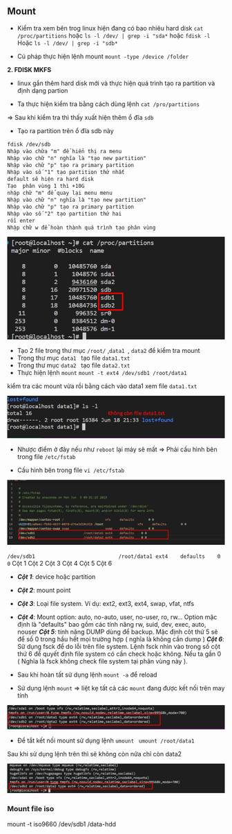 ## Mount 
- Kiểm tra xem bên trog linux hiện đang có bao nhiêu hard disk
`cat /proc/partitions`
hoặc 
`ls -l /dev/ | grep -i "sda*`
hoặc 
`fdisk -l`
Hoặc 
`ls -l /dev/ | grep -i "sdb*`

- Cú pháp thực hiện lệnh mount 
`mount -type /device /folder`

**2. FDISK MKFS**

- linux gắn thêm hard disk mới và thực hiện quá trình tạo ra partition và định dạng
partion

- Ta thực hiện kiểm tra bằng cách dùng lệnh 
`cat /pro/partitions`

=> Sau khi kiểm tra thì thấy xuất hiện thêm ổ đĩa `sdb`

- Tạo ra partition trên ổ đĩa sdb này 
```
fdisk /dev/sdb
Nhập vào chữa "m" để hiển thị ra menu
Nhập vào chữ "n" nghĩa là "tạo new partition"
Nhập vào chữ "p" tạo ra primary partition
Nhập vào số "1" tạo partition thứ nhất
default sẽ hiện ra hard disk
Tạo  phân vùng 1 thì +10G
nhập chữ "m" để quay lại menu menu
Nhập vào chữ "n" nghĩa là "tạo new partition"
Nhập vào chữ "p" tạo ra primary partition
Nhập vào số "2" tạo partition thứ hai
rồi enter 
Nhập chữ w để hoàn thành quá trình tạo phân vùng 
```

![Alt text](./anh_mount/image.png)

- Tạo 2 file trong thư mục `/root/` ,`data1 `, `data2` để kiểm tra mount
- Trong thư mục `data1 ` tạo file `data1.txt`
- Trong thư mục `data2 ` tạo file `data2.txt`
- Thực hiện lệnh `mount`
`mount -t ext4 /dev/sdb1 /root/data1`

kiểm tra các mount vừa rồi bằng cách vào data1 xem file `data1.txt`


![Alt text](./anh_mount/image-1.png)

- Nhược điểm ở đây nếu như `reboot` lại máy sẽ mất => Phải cấu hình bên trong file `/etc/fstab`

- Cấu hình bên trong file `vi /etc/fstab`

![Alt text](./anh_mount/image-2.png)

`/dev/sdb1                           /root/data1 ext4    defaults    0 0` 
Cột 1                                Cột 2       Cột 3   Cột 4      Cột 5 Cột 6

- ***Cột 1***: device hoặc partition
- ***Cột 2***: mount point
- ***Cột 3***: Loại file system. Ví dụ: ext2, ext3, ext4, swap, vfat, ntfs
-  ***Cột 4***: Mount option: auto, no-auto, user, no-user, ro, rw... Option mặc định là
"defaults" bao gồm các tính năng rw, suid, dev, exec, auto, nouser
 ***Cột 5***: tính năng DUMP dùng để backup. Mặc định côt thứ 5 sẽ để số 0 trong hầu
hết mọi trường hợp ( nghĩa là không cần dump )
 ***Cột 6***: Sữ dụng fsck để do lỗi trên file system. Lệnh fsck nhìn vào trong số cột thứ
6 để quyết định file system có cần check hoặc không. Nếu ta gần 0 ( Nghĩa là fsck
không check file system tại phân vùng này ).

- Sau khi hoàn tất sử dụng lệnh `mount -a` để reload
- Sử dụng lệnh `mount`
=> liệt kẹ tất cả các `mount` đang được kết nối trên may tính


![Alt text](./anh_mount/image-3.png)

- Để tắt kết nối mount sử dụng lệnh `umount`
` umount /root/data1`

Sau khi sử dụng lệnh trên thì sẽ không còn nữa chỉ còn data2 

![Alt text](./anh_mount/image-4.png)

### Mount file iso 
mount -t iso9660 /dev/sdb1 /data-hdd



